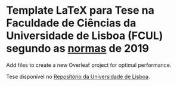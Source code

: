 # Template LaTeX para Tese na Faculdade de Ciências da Universidade de Lisboa (FCUL) segundo as [normas](https://github.com/dpavot/tese_latex_template_fcul/blob/master/normas_escrita_trabalho_final.pdf) de 2019

Add files to create a new Overleaf project for optimal performance.

Tese disponível no [Repositório da Universidade de Lisboa](http://hdl.handle.net/10451/39085).




